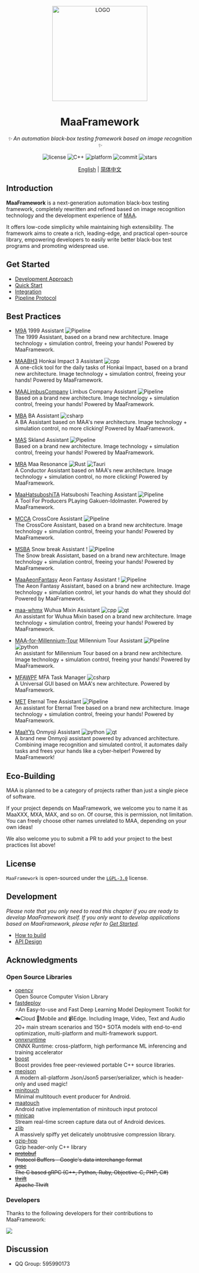 <!-- markdownlint-disable MD033 MD041 -->
<p align="center">
  <img alt="LOGO" src="https://cdn.jsdelivr.net/gh/MaaAssistantArknights/design@main/logo/maa-logo_512x512.png" width="256" height="256" />
</p>

<div align="center">

# MaaFramework

<!-- prettier-ignore-start -->
<!-- markdownlint-disable-next-line MD036 -->
_✨ An automation black-box testing framework based on image recognition ✨_
<!-- prettier-ignore-end -->

</div>

<p align="center">
  <img alt="license" src="https://img.shields.io/github/license/MaaXYZ/MaaFramework">
  <img alt="C++" src="https://img.shields.io/badge/C++-20-%2300599C?logo=cplusplus">
  <img alt="platform" src="https://img.shields.io/badge/platform-Windows%20%7C%20Linux%20%7C%20macOS%20%7C%20Android-blueviolet">
  <img alt="commit" src="https://img.shields.io/github/commit-activity/m/MaaXYZ/MaaFramework?color=%23ff69b4">
  <img alt="stars" src="https://img.shields.io/github/stars/MaaXYZ/MaaFramework?style=social">
</p>

<div align="center">

[English](./README_en.md) | [简体中文](./README.md)

</div>

## Introduction

**MaaFramework** is a next-generation automation black-box testing framework, completely rewritten and refined based on image recognition technology and the development experience of [MAA](https://github.com/MaaAssistantArknights/MaaAssistantArknights).

It offers low-code simplicity while maintaining high extensibility. The framework aims to create a rich, leading-edge, and practical open-source library, empowering developers to easily write better black-box test programs and promoting widespread use.

## Get Started

- [Development Approach](docs/en_us/0.1-DevelopmentApproach.md)
- [Quick Start](docs/en_us/1.1-QuickStarted.md)
- [Integration](docs/en_us/2.1-Integration.md)
- [Pipeline Protocol](docs/en_us/3.1-PipelineProtocol.md)

## Best Practices

- [M9A](https://github.com/MaaXYZ/M9A) 1999 Assistant ![Pipeline](https://img.shields.io/badge/Pipeline-%23454545?logo=paddypower&logoColor=%23FFFFFF)  
  The 1999 Assistant, based on a brand new architecture. Image technology + simulation control, freeing your hands! Powered by MaaFramework.

- [MAABH3](https://github.com/MaaXYZ/MAABH3) Honkai Impact 3 Assistant ![cpp](https://img.shields.io/badge/C%2B%2B-00599C?logo=c%2B%2B&logoColor=white)  
  A one-click tool for the daily tasks of Honkai Impact, based on a brand new architecture. Image technology + simulation control, freeing your hands! Powered by MaaFramework.

- [MAALimbusCompany](https://github.com/hxdnshx/MAALimbusCompany) Limbus Company Assistant ![Pipeline](https://img.shields.io/badge/Pipeline-%23454545?logo=paddypower&logoColor=%23FFFFFF)  
  Based on a brand new architecture. Image technology + simulation control, freeing your hands! Powered by MaaFramework.

- [MBA](https://github.com/MaaXYZ/MBA) BA Assistant ![csharp](https://img.shields.io/badge/C%23-239120?logo=csharp&logoColor=white)  
  A BA Assistant based on MAA's new architecture. Image technology + simulation control, no more clicking! Powered by MaaFramework.

- [MAS](https://github.com/MaaXYZ/MaaAssistantSkland) Skland Assistant ![Pipeline](https://img.shields.io/badge/Pipeline-%23454545?logo=paddypower&logoColor=%23FFFFFF)  
  Based on a brand new architecture. Image technology + simulation control, freeing your hands! Powered by MaaFramework.

- [MRA](https://github.com/MaaXYZ/MaaResonance) Maa Resonance  ![Rust](https://img.shields.io/badge/Rust-000000?logo=rust&logoColor=white)  ![Tauri](https://img.shields.io/badge/Tauri-24C8D8?logo=tauri&logoColor=white)  
  A Conductor Assistant based on MAA's new architecture. Image technology + simulation control, no more clicking! Powered by MaaFramework.

- [MaaHatsuboshiTA](https://github.com/Carpenter-MK1/MaaHatsuboshiTA) Hatsuboshi Teaching Assistant   ![Pipeline](https://img.shields.io/badge/Pipeline-%23454545?logo=paddypower&logoColor=%23FFFFFF)  
  A Tool For Producers PLaying Gakuen-Idolmaster. Powered by MaaFramework.

- [MCCA](https://github.com/MaaXYZ/MCCA) CrossCore Assistant ![Pipeline](https://img.shields.io/badge/Pipeline-%23454545?logo=paddypower&logoColor=%23FFFFFF)  
  The CrossCore Assistant, based on a brand new architecture. Image technology + simulation control, freeing your hands! Powered by MaaFramework.

- [MSBA](https://github.com/overflow65537/MAA_SnowBreak) Snow break Assistant !  ![Pipeline](https://img.shields.io/badge/Pipeline-%23454545?logo=paddypower&logoColor=%23FFFFFF)  
  The Snow break Assistant, based on a brand new architecture. Image technology + simulation control, freeing your hands! Powered by MaaFramework.

- [MaaAeonFantasy](https://github.com/Andl-Liu/MaaAeonFantasy) Aeon Fantasy Assistant !  ![Pipeline](https://img.shields.io/badge/Pipeline-%23454545?logo=paddypower&logoColor=%23FFFFFF)  
  The Aeon Fantasy Assistant, based on a brand new architecture. Image technology + simulation control, let your hands do what they should do! Powered by MaaFramework.

- [maa-whmx](https://github.com/MAWHA/maa-whmx) Wuhua Mixin Assistant ![cpp](https://img.shields.io/badge/C%2B%2B-00599C?logo=c%2B%2B&logoColor=white) ![qt](https://img.shields.io/badge/Qt6-41CD52?logo=Qt&logoColor=white)  
  An assistant for Wuhua Mixin based on a brand new architecture. Image technology + simulation control, freeing your hands! Powered by MaaFramework.

- [MAA-for-Millennium-Tour](https://github.com/Ostwind23/MAA-for-Millennium-Tour) Millennium Tour Assistant ![Pipeline](https://img.shields.io/badge/Pipeline-%23454545?logo=codecademy&logoColor=%23FFFFFF&color=%23454545) ![python](https://img.shields.io/badge/Python-3776AB?logo=python&logoColor=white)  
  An assistant for Millennium Tour based on a brand new architecture. Image technology + simulation control, freeing your hands! Powered by MaaFramework.

- [MFAWPF](https://github.com/SweetSmellFox/MFAWPF) MFA Task Manager ![csharp](https://img.shields.io/badge/C%23-239120?logo=csharp&logoColor=white)  
  A Universal GUI based on MAA's new architecture. Powered by MaaFramework.

- [MET](https://github.com/shanchuan001/MET) Eternal Tree Assistant ![Pipeline](https://img.shields.io/badge/Pipeline-%23454545?logo=paddypower&logoColor=%23FFFFFF)  
  An assistant for Eternal Tree based on a brand new architecture. Image technology + simulation control, freeing your hands! Powered by MaaFramework.   

- [MaaYYs](https://github.com/TanyaShue/MaaYYs) Onmyoji Assistant ![python](https://img.shields.io/badge/Python-3776AB?logo=python&logoColor=white) ![qt](https://img.shields.io/badge/Qt6-41CD52?logo=Qt&logoColor=white)  
  A brand new Onmyoji assistant powered by advanced architecture. Combining image recognition and simulated control, it automates daily tasks and frees your hands like a cyber-helper! Powered by MaaFramework!   

## Eco-Building

MAA is planned to be a category of projects rather than just a single piece of software.

If your project depends on MaaFramework, we welcome you to name it as MaaXXX, MXA, MAX, and so on. Of course, this is permission, not limitation. You can freely choose other names unrelated to MAA, depending on your own ideas!

We also welcome you to submit a PR to add your project to the best practices list above!

## License

`MaaFramework` is open-sourced under the [`LGPL-3.0`](./LICENSE.md) license.

## Development

_Please note that you only need to read this chapter if you are ready to develop MaaFramework itself. If you only want to develop applications based on MaaFramework, please refer to [Get Started](#get-started)._

- [How to build](docs/en_us/4.1-BuildGuide.md)
- [API Design](docs/en_us/4.2-StandardizedInterfaceDesign.md)

## Acknowledgments

### Open Source Libraries

- [opencv](https://github.com/opencv/opencv)  
  Open Source Computer Vision Library
- [fastdeploy](https://github.com/PaddlePaddle/FastDeploy)  
  ⚡️An Easy-to-use and Fast Deep Learning Model Deployment Toolkit for ☁️Cloud 📱Mobile and 📹Edge. Including Image, Video, Text and Audio 20+ main stream scenarios and 150+ SOTA models with end-to-end optimization, multi-platform and multi-framework support.
- [onnxruntime](https://github.com/microsoft/onnxruntime)  
  ONNX Runtime: cross-platform, high performance ML inferencing and training accelerator
- [boost](https://www.boost.org/)  
  Boost provides free peer-reviewed portable C++ source libraries.
- [meojson](https://github.com/MistEO/meojson)  
  A modern all-platform Json/Json5 parser/serializer, which is header-only and used magic!
- [minitouch](https://github.com/DeviceFarmer/minitouch)  
  Minimal multitouch event producer for Android.
- [maatouch](https://github.com/MaaAssistantArknights/MaaTouch)  
  Android native implementation of minitouch input protocol
- [minicap](https://github.com/DeviceFarmer/minicap)  
  Stream real-time screen capture data out of Android devices.
- [zlib](https://github.com/madler/zlib)  
  A massively spiffy yet delicately unobtrusive compression library.
- [gzip-hpp](https://github.com/mapbox/gzip-hpp)  
  Gzip header-only C++ library
- ~~[protobuf](https://github.com/protocolbuffers/protobuf)~~  
  ~~Protocol Buffers - Google's data interchange format~~
- ~~[grpc](https://github.com/grpc/grpc)~~  
  ~~The C based gRPC (C++, Python, Ruby, Objective-C, PHP, C#)~~
- ~~[thrift](https://github.com/apache/thrift)~~  
  ~~Apache Thrift~~

### Developers

Thanks to the following developers for their contributions to MaaFramework:

<a href="https://github.com/MaaXYZ/MaaFramework/graphs/contributors">
  <img src="https://contrib.rocks/image?repo=MaaXYZ/MaaFramework&max=1000" />
</a>

## Discussion

- QQ Group: 595990173
